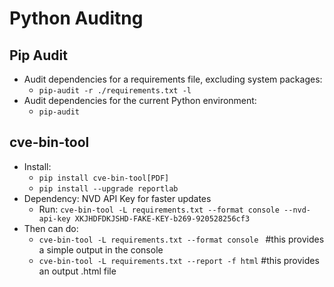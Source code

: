 # Python Auditng 

## Pip Audit
- Audit dependencies for a requirements file, excluding system packages:
    - `pip-audit -r ./requirements.txt -l` 
- Audit dependencies for the current Python environment:
    - `pip-audit` 

## cve-bin-tool
- Install: 
    - `pip install cve-bin-tool[PDF]` 
    - `pip install --upgrade reportlab`
- Dependency: NVD API Key for faster updates 
    - Run: `cve-bin-tool -L requirements.txt --format console --nvd-api-key XKJHDFDKJSHD-FAKE-KEY-b269-920528256cf3`
- Then can do: 
    - `cve-bin-tool -L requirements.txt --format console `     #this provides a simple output in the console 
    - `cve-bin-tool -L requirements.txt --report -f html`          #this provides an output .html file 



